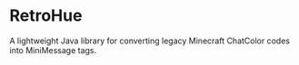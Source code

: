 # RetroHue

A lightweight Java library for converting legacy Minecraft ChatColor codes into MiniMessage tags.
